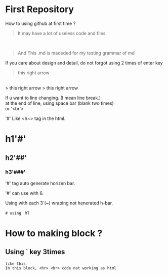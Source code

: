 # First Repository

How to using github at first time ?
> It may have a lot of useless code and files.
<br>

> And This .md is madeded for my testing grammar of md

If you care about design and detail, do not forgot using 2 times of enter key
> this right arrow 
<br>
> this right arrow  
> this right arrow

If u want to line changing. (I mean line break.)  
at the end of line, using space bar (blank two times)  
or '<br'>

'#' Like <h~> tag in the html.
# h1'#'
## h2'##'
### h3'###'
'#' tag auto generate horizen bar.

'#' can use with 6.

Using with each 3`(~) wraping not henerated h-bar.

`# using ` h1

# How to making block ?
## Using ` key 3times
```
like this
In this block, <hr> <br> code not working as html
